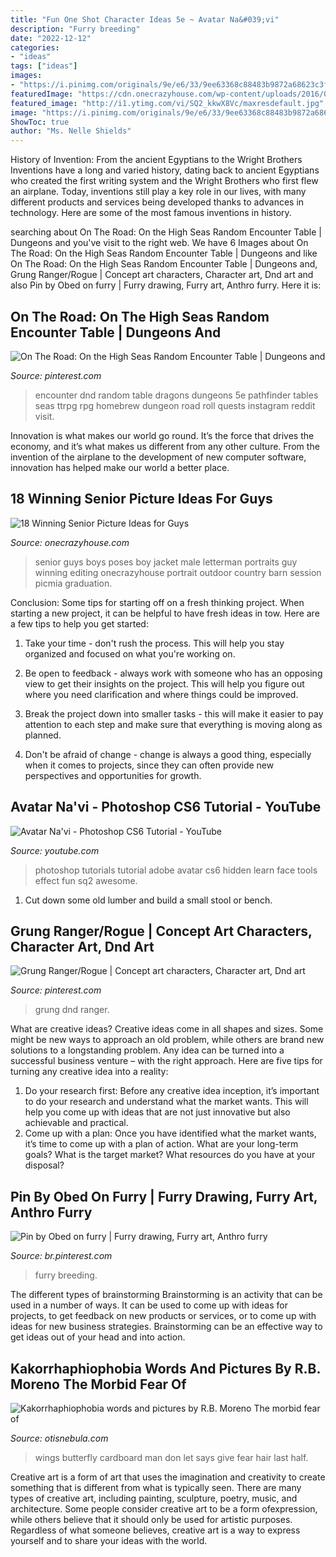 ```yaml
---
title: "Fun One Shot Character Ideas 5e ~ Avatar Na&#039;vi"
description: "Furry breeding"
date: "2022-12-12"
categories:
- "ideas"
tags: ["ideas"]
images:
- "https://i.pinimg.com/originals/9e/e6/33/9ee63368c88483b9872a68623c3fd448.jpg"
featuredImage: "https://cdn.onecrazyhouse.com/wp-content/uploads/2016/08/letterman-jacket-photo.jpg"
featured_image: "http://i1.ytimg.com/vi/SQ2_kkwX8Vc/maxresdefault.jpg"
image: "https://i.pinimg.com/originals/9e/e6/33/9ee63368c88483b9872a68623c3fd448.jpg"
ShowToc: true
author: "Ms. Nelle Shields"
---
```



History of Invention: From the ancient Egyptians to the Wright Brothers
Inventions have a long and varied history, dating back to ancient Egyptians who created the first writing system and the Wright Brothers who first flew an airplane. Today, inventions still play a key role in our lives, with many different products and services being developed thanks to advances in technology. Here are some of the most famous inventions in history.

	

		
searching about On The Road: On the High Seas Random Encounter Table | Dungeons and you've visit to the right web. We have 6 Images about On The Road: On the High Seas Random Encounter Table | Dungeons and like On The Road: On the High Seas Random Encounter Table | Dungeons and, Grung Ranger/Rogue | Concept art characters, Character art, Dnd art and also Pin by Obed on furry | Furry drawing, Furry art, Anthro furry. Here it is:
		
    
## On The Road: On The High Seas Random Encounter Table | Dungeons And

<img loading=lazy src="https://i.pinimg.com/736x/4a/eb/7b/4aeb7b6fdd0d6426e24008b56b6d8635.jpg" onerror="this.onerror=null;this.src='https://tse1.mm.bing.net/th?id=OIP.pqGX9sz73UNzEtQkhC2NkgHaI-&amp;pid=15.1';" alt="On The Road: On the High Seas Random Encounter Table | Dungeons and">

_Source: pinterest.com_

>encounter dnd random table dragons dungeons 5e pathfinder tables seas ttrpg rpg homebrew dungeon road roll quests instagram reddit visit. 

	

Innovation is what makes our world go round. It’s the force that drives the economy, and it’s what makes us different from any other culture. From the invention of the airplane to the development of new computer software, innovation has helped make our world a better place.

    
## 18 Winning Senior Picture Ideas For Guys

<img loading=lazy src="https://cdn.onecrazyhouse.com/wp-content/uploads/2016/08/letterman-jacket-photo.jpg" onerror="this.onerror=null;this.src='https://tse4.mm.bing.net/th?id=OIP.hPQyPk2t_Sfr6Z6wb6BQwQHaLH&amp;pid=15.1';" alt="18 Winning Senior Picture Ideas for Guys">

_Source: onecrazyhouse.com_

>senior guys boys poses boy jacket male letterman portraits guy winning editing onecrazyhouse portrait outdoor country barn session picmia graduation. 

	

Conclusion: Some tips for starting off on a fresh thinking project.
When starting a new project, it can be helpful to have fresh ideas in tow. Here are a few tips to help you get started:
1. Take your time - don't rush the process. This will help you stay organized and focused on what you're working on.

2. Be open to feedback - always work with someone who has an opposing view to get their insights on the project. This will help you figure out where you need clarification and where things could be improved.

3. Break the project down into smaller tasks - this will make it easier to pay attention to each step and make sure that everything is moving along as planned.

4. Don't be afraid of change - change is always a good thing, especially when it comes to projects, since they can often provide new perspectives and opportunities for growth.

    
## Avatar Na&#039;vi - Photoshop CS6 Tutorial - YouTube

<img loading=lazy src="http://i1.ytimg.com/vi/SQ2_kkwX8Vc/maxresdefault.jpg" onerror="this.onerror=null;this.src='https://tse4.mm.bing.net/th?id=OIP.hSkhK5brGMsVQ7vQxPpKqQHaEK&amp;pid=15.1';" alt="Avatar Na&#039;vi - Photoshop CS6 Tutorial - YouTube">

_Source: youtube.com_

>photoshop tutorials tutorial adobe avatar cs6 hidden learn face tools effect fun sq2 awesome. 

	

1. Cut down some old lumber and build a small stool or bench.

    
## Grung Ranger/Rogue | Concept Art Characters, Character Art, Dnd Art

<img loading=lazy src="https://i.pinimg.com/originals/9e/e6/33/9ee63368c88483b9872a68623c3fd448.jpg" onerror="this.onerror=null;this.src='https://tse4.mm.bing.net/th?id=OIP.mGVupgezuI82IfjA9cVxIQHaKk&amp;pid=15.1';" alt="Grung Ranger/Rogue | Concept art characters, Character art, Dnd art">

_Source: pinterest.com_

>grung dnd ranger. 

	

What are creative ideas?
Creative ideas come in all shapes and sizes. Some might be new ways to approach an old problem, while others are brand new solutions to a longstanding problem. Any idea can be turned into a successful business venture – with the right approach. Here are five tips for turning any creative idea into a reality: 
1. Do your research first: Before any creative idea inception, it’s important to do your research and understand what the market wants. This will help you come up with ideas that are not just innovative but also achievable and practical. 
2. Come up with a plan: Once you have identified what the market wants, it’s time to come up with a plan of action. What are your long-term goals? What is the target market? What resources do you have at your disposal?

    
## Pin By Obed On Furry | Furry Drawing, Furry Art, Anthro Furry

<img loading=lazy src="https://i.pinimg.com/736x/eb/de/71/ebde71742089bff18642d7feb4bcdd28.jpg" onerror="this.onerror=null;this.src='https://tse1.mm.bing.net/th?id=OIP.H7yO8LuZLC8VTO_sXFn8WwHaKI&amp;pid=15.1';" alt="Pin by Obed on furry | Furry drawing, Furry art, Anthro furry">

_Source: br.pinterest.com_

>furry breeding. 

	

The different types of brainstorming
Brainstorming is an activity that can be used in a number of ways. It can be used to come up with ideas for projects, to get feedback on new products or services, or to come up with ideas for new business strategies. Brainstorming can be an effective way to get ideas out of your head and into action.

    
## Kakorrhaphiophobia Words And Pictures By R.B. Moreno The Morbid Fear Of

<img loading=lazy src="http://www.otisnebula.com/otisnebula/ON6_RBMoreno_files/kakorrhaphiophobia_11.jpg" onerror="this.onerror=null;this.src='https://tse2.mm.bing.net/th?id=OIP.E4oaXsF4ISnzEvBXMDZM1wHaFH&amp;pid=15.1';" alt="Kakorrhaphiophobia words and pictures by R.B. Moreno The morbid fear of">

_Source: otisnebula.com_

>wings butterfly cardboard man don let says give fear hair last half. 

	

Creative art is a form of art that uses the imagination and creativity to create something that is different from what is typically seen. There are many types of creative art, including painting, sculpture, poetry, music, and architecture. Some people consider creative art to be a form ofexpression, while others believe that it should only be used for artistic purposes. Regardless of what someone believes, creative art is a way to express yourself and to share your ideas with the world.

